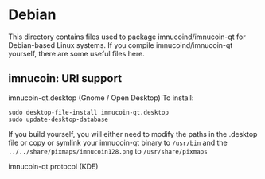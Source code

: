 
Debian
====================
This directory contains files used to package imnucoind/imnucoin-qt
for Debian-based Linux systems. If you compile imnucoind/imnucoin-qt yourself, there are some useful files here.

## imnucoin: URI support ##


imnucoin-qt.desktop  (Gnome / Open Desktop)
To install:

	sudo desktop-file-install imnucoin-qt.desktop
	sudo update-desktop-database

If you build yourself, you will either need to modify the paths in
the .desktop file or copy or symlink your imnucoin-qt binary to `/usr/bin`
and the `../../share/pixmaps/imnucoin128.png` to `/usr/share/pixmaps`

imnucoin-qt.protocol (KDE)

